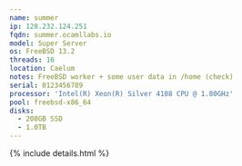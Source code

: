 ```yaml
---
name: summer
ip: 128.232.124.251
fqdn: summer.ocamllabs.io
model: Super Server
os: FreeBSD 13.2
threads: 16
location: Caelum
notes: FreeBSD worker + some user data in /home (check)
serial: 0123456789
processor: 'Intel(R) Xeon(R) Silver 4108 CPU @ 1.80GHz'
pool: freebsd-x86_64
disks:
  - 200GB SSD
  - 1.0TB
---
```

{% include details.html %} 

